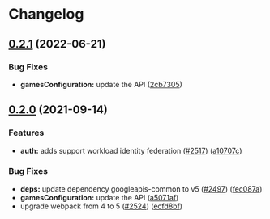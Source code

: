# Changelog

## [0.2.1](https://github.com/googleapis/google-api-nodejs-client/compare/gamesConfiguration-v0.2.0...gamesConfiguration-v0.2.1) (2022-06-21)


### Bug Fixes

* **gamesConfiguration:** update the API ([2cb7305](https://github.com/googleapis/google-api-nodejs-client/commit/2cb73054dfffdbf458db2f325fcd33205f6b3201))

## [0.2.0](https://www.github.com/googleapis/google-api-nodejs-client/compare/gamesConfiguration-v0.1.0...gamesConfiguration-v0.2.0) (2021-09-14)


### Features

* **auth:** adds support workload identity federation ([#2517](https://www.github.com/googleapis/google-api-nodejs-client/issues/2517)) ([a10707c](https://www.github.com/googleapis/google-api-nodejs-client/commit/a10707c477759e7c9ef6360a2fe800856fb600c1))


### Bug Fixes

* **deps:** update dependency googleapis-common to v5 ([#2497](https://www.github.com/googleapis/google-api-nodejs-client/issues/2497)) ([fec087a](https://www.github.com/googleapis/google-api-nodejs-client/commit/fec087abcf3d994dd41c3ffa0a0c12b1f9f09dae))
* **gamesConfiguration:** update the API ([a5071af](https://www.github.com/googleapis/google-api-nodejs-client/commit/a5071af90cafd8584521d61a86201cc4b481fa54))
* upgrade webpack from 4 to 5  ([#2524](https://www.github.com/googleapis/google-api-nodejs-client/issues/2524)) ([ecfd8bf](https://www.github.com/googleapis/google-api-nodejs-client/commit/ecfd8bfcd06e1beabff7ec9a8c4000222379eb8d))
